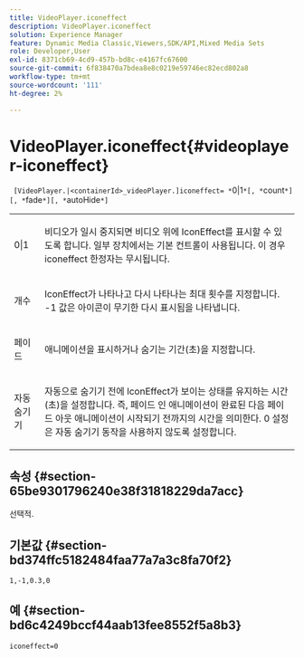 ```yaml
---
title: VideoPlayer.iconeffect
description: VideoPlayer.iconeffect
solution: Experience Manager
feature: Dynamic Media Classic,Viewers,SDK/API,Mixed Media Sets
role: Developer,User
exl-id: 8371cb69-4cd9-457b-bd8c-e4167fc67600
source-git-commit: 6f838470a7bdea8e8c0219e59746ec82ecd802a8
workflow-type: tm+mt
source-wordcount: '111'
ht-degree: 2%

---
```


# VideoPlayer.iconeffect{#videoplayer-iconeffect}

` [VideoPlayer.|<containerId>_videoPlayer.]iconeffect= *`0|1`*[, *`count`*][, *`fade`*][, *`autoHide`*]`

<table id="table_38995A95977645AD8716203987DD9909"> 
 <tbody> 
  <tr> 
   <td colname="col1"> <p> <span class="codeph"> <span class="varname"> 0|1</span> </span> </p> </td> 
   <td colname="col2"> <p> 비디오가 일시 중지되면 비디오 위에 IconEffect를 표시할 수 있도록 합니다. 일부 장치에서는 기본 컨트롤이 사용됩니다. 이 경우 <span class="codeph"> iconeffect</span> 한정자는 무시됩니다. </p> </td> 
  </tr> 
  <tr> 
   <td colname="col1"> <p> <span class="codeph"> <span class="varname"> 개수</span> </span> </p> </td> 
   <td colname="col2"> <p> IconEffect가 나타나고 다시 나타나는 최대 횟수를 지정합니다. <span class="codeph"> -1</span> 값은 아이콘이 무기한 다시 표시됨을 나타냅니다. </p> </td> 
  </tr> 
  <tr> 
   <td colname="col1"> <p> <span class="codeph"> <span class="varname"> 페이드</span> </span> </p> </td> 
   <td colname="col2"> <p> 애니메이션을 표시하거나 숨기는 기간(초)을 지정합니다. </p> </td> 
  </tr> 
  <tr> 
   <td colname="col1"> <p> <span class="codeph"> <span class="varname"> 자동 숨기기</span> </span> </p> </td> 
   <td colname="col2"> <p> 자동으로 숨기기 전에 IconEffect가 보이는 상태를 유지하는 시간(초)을 설정합니다. 즉, 페이드 인 애니메이션이 완료된 다음 페이드 아웃 애니메이션이 시작되기 전까지의 시간을 의미한다. <span class="codeph"> 0</span> 설정은 자동 숨기기 동작을 사용하지 않도록 설정합니다. </p> </td> 
  </tr> 
 </tbody> 
</table>

## 속성 {#section-65be9301796240e38f31818229da7acc}

선택적.

## 기본값 {#section-bd374ffc5182484faa77a7a3c8fa70f2}

`1,-1,0.3,0`

## 예 {#section-bd6c4249bccf44aab13fee8552f5a8b3}

`iconeffect=0`
